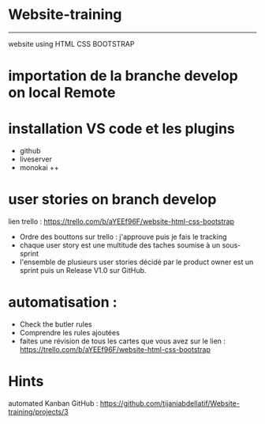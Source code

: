 # Website-training
---------------------------------
website using HTML CSS BOOTSTRAP

# importation de la branche develop on local Remote 

# installation VS code et les plugins 

* github
* liveserver
* monokai ++

# user stories on branch develop 

lien trello : https://trello.com/b/aYEEf96F/website-html-css-bootstrap

  * Ordre des bouttons sur trello : j'approuve puis je fais le tracking 
  * chaque user story est une multitude des taches soumise à un sous-sprint
  * l'ensemble de plusieurs user stories décidé par le product owner est un sprint puis un Release V1.0 sur GitHub.
        
 # automatisation : 
 
 * Check the butler rules 
 * Comprendre les rules ajoutées
 * faites une révision de tous les cartes que vous avez sur le lien : https://trello.com/b/aYEEf96F/website-html-css-bootstrap
 
 # Hints 
 
 automated Kanban GitHub : https://github.com/tijaniabdellatif/Website-training/projects/3
 
        


